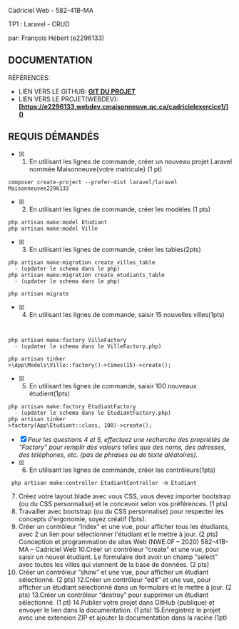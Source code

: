 Cadriciel Web  - 582-41B-MA  

TP1 : Laravel  - CRUD

par:  François Hébert (e2296133) 

## DOCUMENTATION

RÉFÉRENCES:

- LIEN VERS LE GITHUB: **[GIT DU PROJET](https://github.com/fhmaisonneuve/s4Cadriciel_web_exercice1/)**
- LIEN VERS LE PROJET(WEBDEV): **[https://e2296133.webdev.cmaisonneuve.qc.ca/cadricielexercice1/]()** 
   

## REQUIS DÉMANDÉS


- [x]  1. En utilisant les lignes de commande, créer un nouveau projet Laravel nommée Maisonneuve{votre matricule} (1 pt)
```
composer create-project --prefer-dist laravel/laravel Maisonneuvee2296133
```
- [x] 2. En utilisant les lignes de commande, créer les modèles (1 pts)
```
php artisan make:model Etudiant
php artisan make:model Ville
```

- [x] 3. En utilisant les lignes de commande, créer les tables(2pts)
```
php artisan make:migration create_villes_table
  - (updater le schema dans le php)
php artisan make:migration create_etudiants_table
  - (updater le schema dans le php)

php artisan migrate
```


- [x] 4. En utilisant les lignes de commande, saisir 15 nouvelles villes(1pts)
```


php artisan make:factory VilleFactory
  - (updater le schema dans le VilleFactory.php)

php artisan tinker
>\App\Models\Ville::factory()->times(15)->create();

```
- [x] 5. En utilisant les lignes de commande, saisir 100 nouveaux étudient(1pts)
```
php artisan make:factory EtudiantFactory
  - (updater le schema dans le EtudiantFactory.php)
php artisan tinker
>factory(App\Etudiant::class, 100)->create();
```
- [x] *Pour les questions 4 et 5, effectuez une recherche des propriétés de "Factory" pour remplir des valeurs telles que des noms, des adresses, des téléphones, etc. (pas de phrases ou de texte aléatoires).*
- [x] 6. En utilisant les lignes de commande, créer les contrôleurs(1pts)
```
 php artisan make:controller EtudiantController -m Etudiant 

```

7. Créez votre layout.blade avec vous CSS, vous devez importer bootstrap (ou
du CSS personnalise) et le concevoir selon vos préférences. (1 pts)
1. Travailler avec bootstrap (ou du CSS personnalise) pour respecter les
concepts d'ergonomie, soyez créatif (1pts).
1. Créer un contrôleur “index” et une vue, pour afficher tous les étudiants, avec
2
 un lien pour sélectionner l'étudiant et le mettre à jour. (2 pts)
Conception et programmation de sites Web (NWE.0F – 2020) 582-41B-MA – Cadriciel Web
10.Créer un contrôleur “create” et une vue, pour saisir un nouvel étudiant. Le formulaire doit avoir un champ “select” avec toutes les villes qui viennent de la base de données. (2 pts)
1.  Créer un contrôleur “show” et une vue, pour afficher un étudiant sélectionné. (2 pts)
12.Créer un contrôleur “edit” et une vue, pour afficher un étudiant sélectionné dans un formulaire et le mettre à jour. (2 pts)
13.Créer un contrôleur “destroy” pour supprimer un étudiant sélectionné. (1 pt) 14.Publier votre projet dans GitHub (publique) et envoyer le lien dans la
documentation. (1 pts)
15.Enregistrez le projet avec une extension ZIP et ajouter la documentation dans
la racine (1pt)
